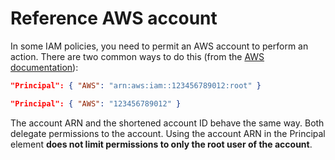 # Reference AWS account

In some IAM policies, you need to permit an AWS account to perform an action. There are two common ways to do this (from the [AWS documentation](https://docs.aws.amazon.com/IAM/latest/UserGuide/reference_policies_elements_principal.html)):

```json
"Principal": { "AWS": "arn:aws:iam::123456789012:root" }
```

```json
"Principal": { "AWS": "123456789012" }
```

The account ARN and the shortened account ID behave the same way. Both delegate permissions to the account. Using the account ARN in the Principal element **does not limit permissions to only the root user of the account**.
